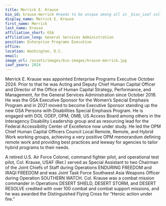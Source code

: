 ```yaml
---
title: Merrick E. Krause
bio_id: krause-merrick #needs to be unique among all in _bios_iaaf collection
display_name: Merrick E. Krause
first_name: Merrick
last_name: Krause
affiliation_short: GSA
affiliation_long: General Services Administration
position: Enterprise Programs Executive
office: 
location: Washington, D.C.
email: 
image_url: /assets/images/bio-images/krause-merrick.jpg
iaaf_years: 2024
---
```

Merrick E. Krause was appointed Enterprise Programs Executive October 2024. Prior to that he was Acting and Deputy Chief Human Capital Officer and Director of the Office of Human Capital Strategy, Performance, and Management, for the General Services Administration since October 2018. He was the GSA Executive Sponsor for the Women’s Special Emphasis Program and in 2021 moved to become Executive Sponsor standing up the new GSA Persons with Disabilities Special Emphasis Program. He is engaged with DOL ODEP, OPM, OMB, US Access Board among others in the Interagency Disability Leadership group and as resourcing lead for the Federal Accessibility Center of Excellence now under study. He led the OPM Chief Human Capital Officers Council Local Remote, Remote, and Hybrid Work working groups, achieving a very positive OPM memorandum defining remote work and providing best practices and leeway for agencies to tailor hybrid programs to their needs.

A retired U.S. Air Force Colonel, command fighter pilot, and operational test pilot, Col. Krause, USAF (Ret.) served as Special Assistant to two Chairman of the Joint Chiefs of Staff during Operations ENDURING FREEDOM and IRAQI FREEDOM and was Joint Task Force Southwest Asia Weapons Officer during Operation SOUTHERN WATCH. Col. Krause was a combat mission commander in Operations DESERT SHIELD, DESERT STORM, and DESERT RESOLVE credited with over 100 combat and combat support missions, and he was awarded the Distinguished Flying Cross for “Heroic action under fire.”

